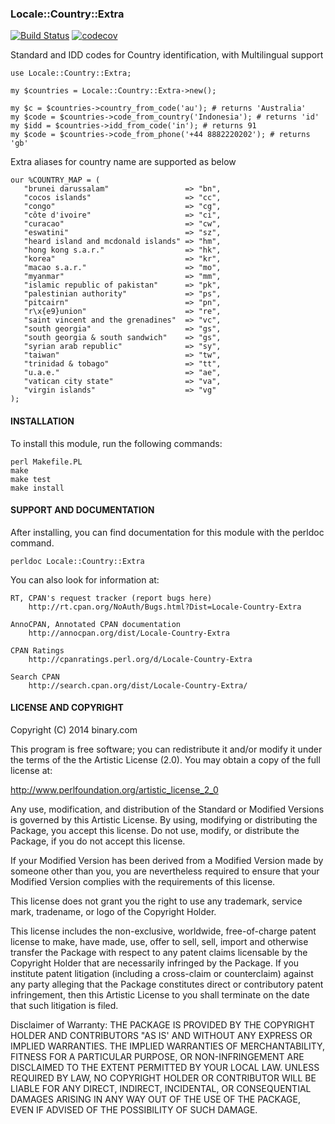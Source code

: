 
### Locale::Country::Extra

[![Build Status](https://travis-ci.org/binary-com/perl-Locale-Country-Extra.svg?branch=master)](https://travis-ci.org/binary-com/perl-Locale-Country-Extra) 
[![codecov](https://codecov.io/gh/binary-com/perl-Locale-Country-Extra/branch/master/graph/badge.svg)](https://codecov.io/gh/binary-com/perl-Locale-Country-Extra)

Standard and IDD codes for Country identification, with Multilingual support

```
use Locale::Country::Extra;

my $countries = Locale::Country::Extra->new();

my $c = $countries->country_from_code('au'); # returns 'Australia'
my $code = $countries->code_from_country('Indonesia'); # returns 'id'
my $idd = $countries->idd_from_code('in'); # returns 91
my $code = $countries->code_from_phone('+44 8882220202'); # returns 'gb'
```

Extra aliases for country name are supported as below
 ```
our %COUNTRY_MAP = (
    "brunei darussalam"                 => "bn",
    "cocos islands"                     => "cc",
    "congo"                             => "cg",
    "côte d'ivoire"                     => "ci",
    "curacao"                           => "cw",
    "eswatini"                          => "sz",
    "heard island and mcdonald islands" => "hm",
    "hong kong s.a.r."                  => "hk",
    "korea"                             => "kr",
    "macao s.a.r."                      => "mo",
    "myanmar"                           => "mm",
    "islamic republic of pakistan"      => "pk",
    "palestinian authority"             => "ps",
    "pitcairn"                          => "pn",
    "r\x{e9}union"                      => "re",
    "saint vincent and the grenadines"  => "vc",
    "south georgia"                     => "gs",
    "south georgia & south sandwich"    => "gs",
    "syrian arab republic"              => "sy",
    "taiwan"                            => "tw",
    "trinidad & tobago"                 => "tt",
    "u.a.e."                            => "ae",
    "vatican city state"                => "va",
    "virgin islands"                    => "vg"
);
```

#### INSTALLATION

To install this module, run the following commands:

	perl Makefile.PL
	make
	make test
	make install

#### SUPPORT AND DOCUMENTATION

After installing, you can find documentation for this module with the
perldoc command.

    perldoc Locale::Country::Extra

You can also look for information at:

    RT, CPAN's request tracker (report bugs here)
        http://rt.cpan.org/NoAuth/Bugs.html?Dist=Locale-Country-Extra

    AnnoCPAN, Annotated CPAN documentation
        http://annocpan.org/dist/Locale-Country-Extra

    CPAN Ratings
        http://cpanratings.perl.org/d/Locale-Country-Extra

    Search CPAN
        http://search.cpan.org/dist/Locale-Country-Extra/


#### LICENSE AND COPYRIGHT

Copyright (C) 2014 binary.com

This program is free software; you can redistribute it and/or modify it
under the terms of the the Artistic License (2.0). You may obtain a
copy of the full license at:

http://www.perlfoundation.org/artistic_license_2_0

Any use, modification, and distribution of the Standard or Modified
Versions is governed by this Artistic License. By using, modifying or
distributing the Package, you accept this license. Do not use, modify,
or distribute the Package, if you do not accept this license.

If your Modified Version has been derived from a Modified Version made
by someone other than you, you are nevertheless required to ensure that
your Modified Version complies with the requirements of this license.

This license does not grant you the right to use any trademark, service
mark, tradename, or logo of the Copyright Holder.

This license includes the non-exclusive, worldwide, free-of-charge
patent license to make, have made, use, offer to sell, sell, import and
otherwise transfer the Package with respect to any patent claims
licensable by the Copyright Holder that are necessarily infringed by the
Package. If you institute patent litigation (including a cross-claim or
counterclaim) against any party alleging that the Package constitutes
direct or contributory patent infringement, then this Artistic License
to you shall terminate on the date that such litigation is filed.

Disclaimer of Warranty: THE PACKAGE IS PROVIDED BY THE COPYRIGHT HOLDER
AND CONTRIBUTORS "AS IS' AND WITHOUT ANY EXPRESS OR IMPLIED WARRANTIES.
THE IMPLIED WARRANTIES OF MERCHANTABILITY, FITNESS FOR A PARTICULAR
PURPOSE, OR NON-INFRINGEMENT ARE DISCLAIMED TO THE EXTENT PERMITTED BY
YOUR LOCAL LAW. UNLESS REQUIRED BY LAW, NO COPYRIGHT HOLDER OR
CONTRIBUTOR WILL BE LIABLE FOR ANY DIRECT, INDIRECT, INCIDENTAL, OR
CONSEQUENTIAL DAMAGES ARISING IN ANY WAY OUT OF THE USE OF THE PACKAGE,
EVEN IF ADVISED OF THE POSSIBILITY OF SUCH DAMAGE.


